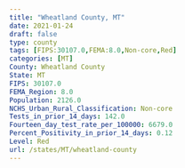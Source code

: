 ```yaml
---
title: "Wheatland County, MT"
date: 2021-01-24
draft: false
type: county
tags: [FIPS:30107.0,FEMA:8.0,Non-core,Red]
categories: [MT]
County: Wheatland County
State: MT
FIPS: 30107.0
FEMA_Region: 8.0
Population: 2126.0
NCHS_Urban_Rural_Classification: Non-core
Tests_in_prior_14_days: 142.0
Fourteen_day_test_rate_per_100000: 6679.0
Percent_Positivity_in_prior_14_days: 0.12
Level: Red
url: /states/MT/wheatland-county
---
```



